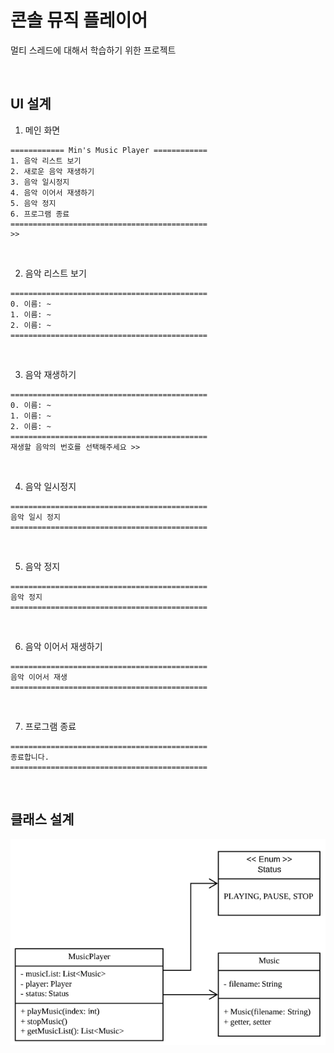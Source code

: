 # 콘솔 뮤직 플레이어

멀티 스레드에 대해서 학습하기 위한 프로젝트

<br>

## UI 설계

1. 메인 화면

```
============ Min's Music Player ============
1. 음악 리스트 보기
2. 새로운 음악 재생하기
3. 음악 일시정지
4. 음악 이어서 재생하기
5. 음악 정지
6. 프로그램 종료
============================================
>> 
```

<br>

2. 음악 리스트 보기

```
============================================
0. 이름: ~
1. 이름: ~
2. 이름: ~
============================================
```

<br>

3. 음악 재생하기

```
============================================
0. 이름: ~
1. 이름: ~
2. 이름: ~
============================================
재생할 음악의 번호를 선택해주세요 >> 
```

<br>

4. 음악 일시정지

```
============================================
음악 일시 정지
============================================
```

<br>

5. 음악 정지

```
============================================
음악 정지
============================================
```

<br>

6. 음악 이어서 재생하기

```
============================================
음악 이어서 재생
============================================
```

<br>

7. 프로그램 종료

```
============================================
종료합니다.
============================================
```

<br>

## 클래스 설계

<img src="capture/스크린샷 2020-02-03 오후 11.10.38.png">


